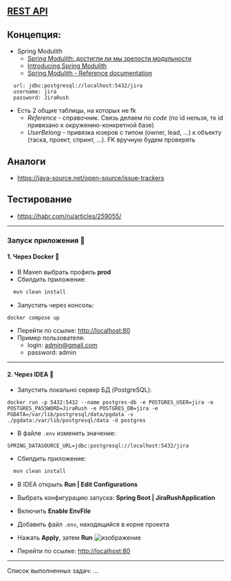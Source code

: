 ## [REST API](http://localhost:8080/doc)

## Концепция:

- Spring Modulith
    - [Spring Modulith: достигли ли мы зрелости модульности](https://habr.com/ru/post/701984/)
    - [Introducing Spring Modulith](https://spring.io/blog/2022/10/21/introducing-spring-modulith)
    - [Spring Modulith - Reference documentation](https://docs.spring.io/spring-modulith/docs/current-SNAPSHOT/reference/html/)

```
  url: jdbc:postgresql://localhost:5432/jira
  username: jira
  password: JiraRush
```

- Есть 2 общие таблицы, на которых не fk
    - _Reference_ - справочник. Связь делаем по _code_ (по id нельзя, тк id привязано к окружению-конкретной базе)
    - _UserBelong_ - привязка юзеров с типом (owner, lead, ...) к объекту (таска, проект, спринт, ...). FK вручную будем
      проверять

## Аналоги

- https://java-source.net/open-source/issue-trackers

## Тестирование

- https://habr.com/ru/articles/259055/

---
### Запуск приложения 🚀
#### 1. Через Docker 🐳
- В Maven выбрать профиль **prod** 
- Сбилдить приложение:  
```bash
  mvn clean install
```
- Запустить через консоль:
```
docker compose up
```
- Перейти по ссылке: [http://localhost:80](http://localhost:80)
- Пример пользователя:
	- login: admin@gmail.com
	- password: admin
---
#### 2. Через IDEA 🎯
- Запустить локально сервер БД (PostgreSQL):
```
docker run -p 5432:5432 --name postgres-db -e POSTGRES_USER=jira -e POSTGRES_PASSWORD=JiraRush -e POSTGRES_DB=jira -e PGDATA=/var/lib/postgresql/data/pgdata -v ./pgdata:/var/lib/postgresql/data -d postgres
```
- В файле `.env` изменить значение:
```
SPRING_DATASOURCE_URL=jdbc:postgresql://localhost:5432/jira
```
- Сбилдить приложение:  
```bash
  mvn clean install
```

- В IDEA открыть **Run | Edit Configurations**
    
- Выбрать конфигурацию запуска: **Spring Boot | JiraRushApplication**
    
- Включить **Enable EnvFile**
    
- Добавить файл `.env`, находящийся в корне проекта
    
- Нажать **Apply**, затем **Run**
![изображение](https://github.com/user-attachments/assets/870565a5-0930-4616-b46a-e8d364130480)

- Перейти по ссылке: [http://localhost:80](http://localhost:80)

---
Список выполненных задач:
...

